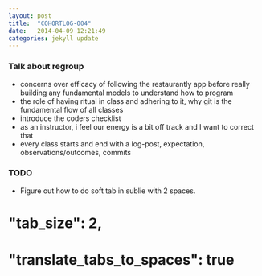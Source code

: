 ```yaml
---
layout: post
title:  "COHORTLOG-004"
date:   2014-04-09 12:21:49
categories: jekyll update
---
```


### Talk about regroup

- concerns over efficacy of following the restaurantly app before really building any fundamental models to understand how to program
- the role of having ritual in class and adhering to it, why git is the fundamental flow of all classes
- introduce the coders checklist
- as an instructor, i feel our energy is a bit off track and I want to correct that
- every class starts and end with a log-post, expectation, observations/outcomes, commits


### TODO
- Figure out how to do soft tab in sublie with 2 spaces.
#  "tab_size": 2,
#  "translate_tabs_to_spaces": true